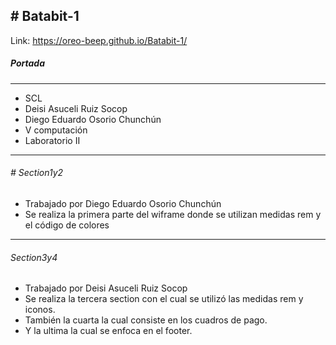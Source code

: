 ## # Batabit-1
Link: https://oreo-beep.github.io/Batabit-1/
##### Portada
------------
-  SCL
- Deisi Asuceli Ruiz Socop 
- Diego Eduardo Osorio Chunchún
- V computación
- Laboratorio II
------------------------
###### # Section1y2
- Trabajado por Diego Eduardo Osorio Chunchún
- Se realiza la primera parte del wiframe donde se utilizan medidas rem y el código de colores
-------------------------------------------------
###### Section3y4
- Trabajado por Deisi Asuceli Ruiz Socop
- Se realiza la tercera section con el cual se utilizó  las medidas rem y iconos.
- También la cuarta la cual consiste en   los cuadros de pago.
- Y la ultima la cual se enfoca en el footer.

